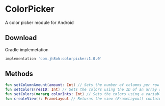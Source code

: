 # ColorPicker
A color picker module for Android

## Download
Gradle implemetation
```gradle
implementation 'com.jh8oh:colorpicker:1.0.0'
```

## Methods

```kotlin
fun setColumnAmount(amount: Int) // Sets the number of columns per row
fun setColors(resID: Int) // Sets the colors using the ID of an array resource containing ColorInts
fun setColors(vararg colorInts: Int) // Sets the colors using a variable argument of ColorInts
fun createView(): FrameLayout // Returns the view (FrameLayout) containing the color picker
```
